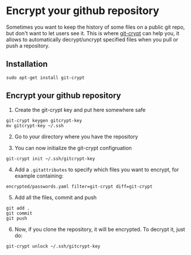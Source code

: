 # Encrypt your github repository
Sometimes you want to keep the history of some files on a public git repo, but don't want to let users see it.
This is where [git-crypt](https://github.com/AGWA/git-crypt) can help you, it allows to automatically decrypt/uncrypt specified files when you pull or push a repository.

## Installation
```
sudo apt-get install git-crypt
```

## Encrypt your github repository
1. Create the git-crypt key and put here somewhere safe
```
git-crypt keygen gitcrypt-key
mv gitcrypt-key ~/.ssh
```

2. Go to your directory where you have the repository

3. You can now initialize the git-crypt configruation
```
git-crypt init ~/.ssh/gitcrypt-key
```

4. Add a `.gitattributes` to specify which files you want to encrypt, for example containing:
```
encrypted/passwords.yaml filter=git-crypt diff=git-crypt
```

5. Add all the files, commit and push
```
git add .
git commit
git push
```

6. Now, if you clone the repository, it will be encrypted. To decrypt it, just do:
```
git-crypt unlock ~/.ssh/gitcrypt-key
```

